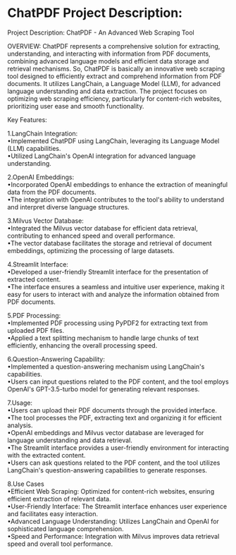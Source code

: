 # ChatPDF Project Description: 
Project Description: ChatPDF - An Advanced Web Scraping Tool

OVERVIEW:
ChatPDF represents a comprehensive solution for extracting, understanding, and interacting with information from PDF documents, combining advanced language models and efficient data storage and retrieval mechanisms.
So, ChatPDF is basically an innovative web scraping tool designed to efficiently extract and comprehend information from PDF documents. It utilizes LangChain, a Language Model (LLM), for advanced language understanding and data extraction. The project focuses on optimizing web scraping efficiency, particularly for content-rich websites, prioritizing user ease and smooth functionality.

Key Features:

1.LangChain Integration:                                                                                                  
•Implemented ChatPDF using LangChain, leveraging its Language Model (LLM) capabilities.                                                                                                                             
•Utilized LangChain's OpenAI integration for advanced language understanding.

2.OpenAI Embeddings:                                                                                                                                                                                                
•Incorporated OpenAI embeddings to enhance the extraction of meaningful data from the PDF documents.                                                                                                                
•The integration with OpenAI contributes to the tool's ability to understand and interpret diverse language structures.

3.Milvus Vector Database:                                                                                                                                                                                           
•Integrated the Milvus vector database for efficient data retrieval, contributing to enhanced speed and overall performance.                                                                                        
•The vector database facilitates the storage and retrieval of document embeddings, optimizing the processing of large datasets.

4.Streamlit Interface:                                                                                                                                                                                              
•Developed a user-friendly Streamlit interface for the presentation of extracted content.                                                                                                                           
•The interface ensures a seamless and intuitive user experience, making it easy for users to interact with and analyze the information obtained from PDF documents.

5.PDF Processing:                                                                                                                                                                                                   
•Implemented PDF processing using PyPDF2 for extracting text from uploaded PDF files.                                                                                                                               
•Applied a text splitting mechanism to handle large chunks of text efficiently, enhancing the overall processing speed.

6.Question-Answering Capability:                                                                                                                                                                                    
•Implemented a question-answering mechanism using LangChain's capabilities.                                                                                                                                         
•Users can input questions related to the PDF content, and the tool employs OpenAI's GPT-3.5-turbo model for generating relevant responses.

7.Usage:                                                                                                                                                                                                            
•Users can upload their PDF documents through the provided interface.                                                                                                                                               
•The tool processes the PDF, extracting text and organizing it for efficient analysis.                                                                                                                              
•OpenAI embeddings and Milvus vector database are leveraged for language understanding and data retrieval.                                                                                                          
•The Streamlit interface provides a user-friendly environment for interacting with the extracted content.                                                                                                           
•Users can ask questions related to the PDF content, and the tool utilizes LangChain's question-answering capabilities to generate responses.

8.Use Cases                                                                                                                                                                                                         
•Efficient Web Scraping: Optimized for content-rich websites, ensuring efficient extraction of relevant data.                                                                                                       
•User-Friendly Interface: The Streamlit interface enhances user experience and facilitates easy interaction.                                                                                                        
•Advanced Language Understanding: Utilizes LangChain and OpenAI for sophisticated language comprehension.                                                                                                           
•Speed and Performance: Integration with Milvus improves data retrieval speed and overall tool performance.
